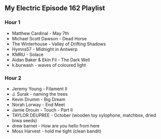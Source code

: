 ## My Electric Episode 162 Playlist

### Hour 1
* Matthew Cardinal - May 7th
* Michael Scott Dawson - Dead Horse
* The Winterhouse - Valley of Drifting Shadows
* Hymns57 - Midnight in Antwerp
* KMRU - Solace
* Aidan Baker & Ekin Fil - The Dark Well
* k.burwash - waves of coloured light

### Hour 2
* Jeremy Young - Filament II
* J. Surak - naming the trees
* Kevin Drumm - Big Dream
* Norah Lorway - End Meet
* Jamie Drouin - Touch - Part II
* TAYLOR DEUPREE - October (wooden toy xylophone, matchbox, dried biwa seeds)
* drew barnet - How are you hello from here
* Moss Harvest - hold me tight (clean bandit)
